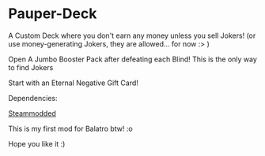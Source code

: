 # Pauper-Deck

A Custom Deck where you don't earn any money unless you sell Jokers! (or use money-generating Jokers, they are allowed... for now :> )

Open A Jumbo Booster Pack after defeating each Blind! This is the only way to find Jokers

Start with an Eternal Negative Gift Card!

Dependencies:

[Steammodded](https://github.com/Steamodded/smods)



This is my first mod for Balatro btw! :o

Hope you like it :)
